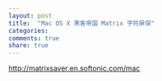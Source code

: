 ```yaml
---
layout: post
title:  "Mac OS X 黑客帝国 Matrix 字符屏保"
categories:
comments: true
share: true
---
```


http://matrixsaver.en.softonic.com/mac
